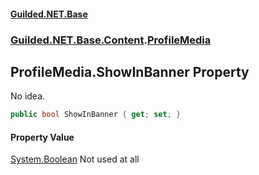 
#### [Guilded.NET.Base](index 'index')
### [Guilded.NET.Base.Content](index#Guilded_NET_Base_Content 'Guilded.NET.Base.Content').[ProfileMedia](ProfileMedia 'Guilded.NET.Base.Content.ProfileMedia')
## ProfileMedia.ShowInBanner Property
No idea.  
```csharp
public bool ShowInBanner { get; set; }
```

#### Property Value
[System.Boolean](https://docs.microsoft.com/en-us/dotnet/api/System.Boolean 'System.Boolean')
Not used at all
